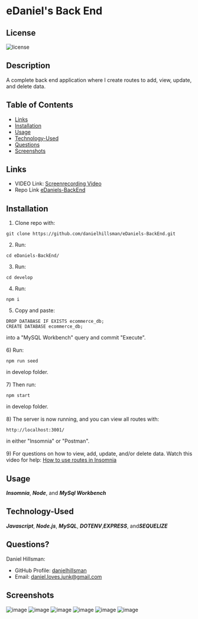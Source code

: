 # eDaniel's Back End

  ## License

  ![license](https://img.shields.io/static/v1?label=license&message=LABD&color=success)
  
  ## Description
  A complete back end application where I create routes to add, view, update, and delete data.
  
  ## Table of Contents
 
  * [Links](#links)
  * [Installation](#installation)
  * [Usage](#usage)
  * [Technology-Used](#technology-used)
  * [Questions](#questions)
  * [Screenshots](#screenshots)

  ## Links
  * VIDEO Link:
  [Screenrecording Video](https://drive.google.com/file/d/1mY8u3fcJ8m7V4PFIn3Lt_cFtdNSXYCiz/view)
  * Repo Link
  [eDaniels-BackEnd](https://github.com/danielhillsman/eDaniels-BackEnd)
  
  ## Installation
  1) Clone repo with:
  ````
  git clone https://github.com/danielhillsman/eDaniels-BackEnd.git
  ````
  2) Run:
  ````
  cd eDaniels-BackEnd/
  ````
  3) Run:
  ````
  cd develop
  ````
  4) Run:
  ````
  npm i
  ````
  5) Copy and paste:
  ````
  DROP DATABASE IF EXISTS ecommerce_db;
  CREATE DATABASE ecommerce_db;

  ````
  into a "MySQL Workbench" query and commit "Execute".
  <br />
  <br />
  6) Run:
  ````
  npm run seed
  ````
  in develop folder.
  <br />
  <br />
  7) Then run:
  ````
  npm start
  ````
  in develop folder.
  <br />
  <br />
  8) The server is now running, and you can view all routes with:
  ````
  http://localhost:3001/
  ````
  in either "Insomnia" or "Postman".
  <br />
  <br />
  9) For questions on how to view, add, update, and/or delete data. Watch this video for help: [How to use routes in Insomnia](https://drive.google.com/file/d/1mY8u3fcJ8m7V4PFIn3Lt_cFtdNSXYCiz/view)
  ## Usage

  ***Insomnia***, ***Node***, and ***MySql Workbench*** 
  
  ## Technology-Used
  
  ***Javascript***, ***Node.js***, ***MySQL***, ***DOTENV***,***EXPRESS***, and***SEQUELIZE***
  
  ## Questions?

  Daniel Hillsman: 
  * GitHub Profile: [danielhillsman](https://github.com/danielhillsman)
  * Email: daniel.loves.junk@gmail.com

  ## Screenshots
  ![image](https://user-images.githubusercontent.com/99533951/167272496-73dd1620-7e2e-46aa-9426-86ef79713260.png)
  ![image](https://user-images.githubusercontent.com/99533951/167272521-082bb7ac-d52a-4909-8e4e-63d98afe6502.png)
  ![image](https://user-images.githubusercontent.com/99533951/167272541-7844f52f-1a18-41e7-a14c-a5060361ddbe.png)
  ![image](https://user-images.githubusercontent.com/99533951/167272545-c3df010f-e835-4ae9-aee4-7f07a850ff24.png)
  ![image](https://user-images.githubusercontent.com/99533951/167272548-09b95180-6e73-48af-959d-0b9baaa9a72a.png)
  ![image](https://user-images.githubusercontent.com/99533951/167272556-23ff329f-f84f-497a-98ab-57186b5bde12.png)

